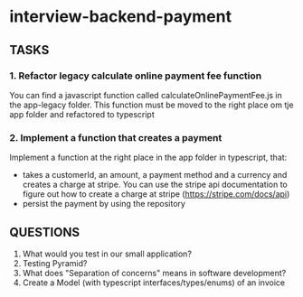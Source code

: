 # interview-backend-payment

## TASKS
### 1. Refactor legacy calculate online payment fee function 
You can find a javascript function called calculateOnlinePaymentFee.js in the app-legacy folder. This function must be moved to the right place om tje app folder and refactored to typescript

### 2. Implement a function that creates a payment
Implement a function at the right place in the app folder in typescript, that:
- takes a customerId, an amount, a payment method and a currency and creates a charge at stripe. You can use the stripe api documentation to figure out how to create a charge at stripe (https://stripe.com/docs/api)
- persist the payment by using the repository

## QUESTIONS
1. What would you test in our small application?
2. Testing Pyramid?
3. What does "Separation of concerns" means in software development?
4. Create a Model (with typescript interfaces/types/enums) of an invoice
